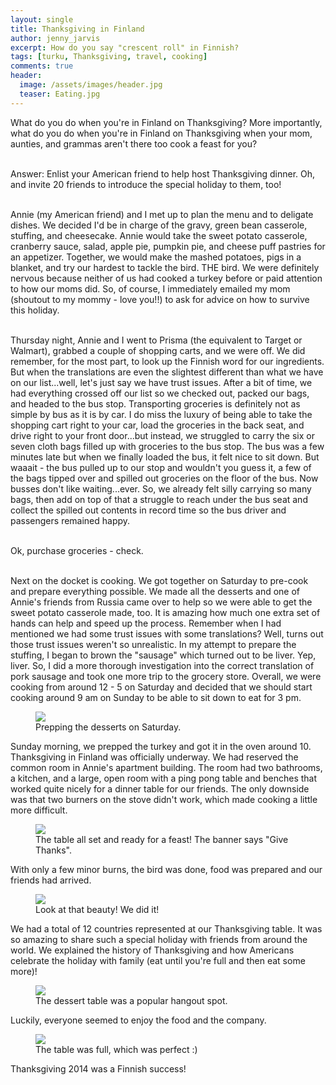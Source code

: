 ```yaml
---
layout: single
title: Thanksgiving in Finland
author: jenny_jarvis
excerpt: How do you say "crescent roll" in Finnish?
tags: [turku, Thanksgiving, travel, cooking]
comments: true
header:
  image: /assets/images/header.jpg
  teaser: Eating.jpg
---
```


What do you do when you're in Finland on Thanksgiving? More importantly, what do you do when you're in Finland on Thanksgiving when your mom, aunties, and grammas aren't there too cook a feast for you?

<br>Answer: Enlist your American friend to help host Thanksgiving dinner. Oh, and invite 20 friends to introduce the special holiday to them, too!

<br>Annie (my American friend) and I met up to plan the menu and to deligate dishes. We decided I'd be in charge of the gravy, green bean casserole, stuffing, and cheesecake. Annie would take the sweet potato casserole, cranberry sauce, salad, apple pie, pumpkin pie, and cheese puff pastries for an appetizer. Together, we would make the mashed potatoes, pigs in a blanket, and try our hardest to tackle the bird. THE bird. We were definitely nervous because neither of us had cooked a turkey before or paid attention to how our moms did. So, of course, I immediately emailed my mom (shoutout to my mommy - love you!!) to ask for advice on how to survive this holiday.

<br>Thursday night, Annie and I went to Prisma (the equivalent to Target or Walmart), grabbed a couple of shopping carts, and we were off. We did remember, for the most part, to look up the Finnish word for our ingredients. But when the translations are even the slightest different than what we have on our list...well, let's just say we have trust issues. After a bit of time, we had everything crossed off our list so we checked out, packed our bags, and headed to the bus stop. Transporting groceries is definitely not as simple by bus as it is by car. I do miss the luxury of being able to take the shopping cart right to your car, load the groceries in the back seat, and drive right to your front door...but instead, we struggled to carry the six or seven cloth bags filled up with groceries to the bus stop. The bus was a few minutes late but when we finally loaded the bus, it felt nice to sit down. But waaait - the bus pulled up to our stop and wouldn't you guess it, a few of the bags tipped over and spilled out groceries on the floor of the bus. Now busses don't like waiting...ever. So, we already felt silly carrying so many bags, then add on top of that a struggle to reach under the bus seat and collect the spilled out contents in record time so the bus driver and passengers remained happy.

<br>Ok, purchase groceries - check.

<br>Next on the docket is cooking. We got together on Saturday to pre-cook and prepare everything possible. We made all the desserts and one of Annie's friends from Russia came over to help so we were able to get the sweet potato casserole made, too. It is amazing how much one extra set of hands can help and speed up the process. Remember when I had mentioned we had some trust issues with some translations? Well, turns out those trust issues weren't so unrealistic. In my attempt to prepare the stuffing, I began to brown the "sausage" which turned out to be liver. Yep, liver. So, I did a more thorough investigation into the correct translation of pork sausage and took one more trip to the grocery store. Overall, we were cooking from around 12 - 5 on Saturday and decided that we should start cooking around 9 am on Sunday to be able to sit down to eat for 3 pm.

<figure>
    <a href="../images/prepping.jpg"><img src="../images/prepping.jpg"></a>
    <figcaption> Prepping the desserts on Saturday. </figcaption>
</figure>

Sunday morning, we prepped the turkey and got it in the oven around 10. Thanksgiving in Finland was officially underway. We had reserved the common room in Annie's apartment building. The room had two bathrooms, a kitchen, and a large, open room with a ping pong table and benches that worked quite nicely for a dinner table for our friends. The only downside was that two burners on the stove didn't work, which made cooking a little more difficult.

<figure>
    <a href="../images/Table.JPG"><img src="../images/Table.JPG"></a>
    <figcaption> The table all set and ready for a feast! The banner says "Give Thanks". </figcaption>
</figure>

With only a few minor burns, the bird was done, food was prepared and our friends had arrived.

<figure>
    <a href="../images/Turkey.JPG"><img src="../images/Turkey.JPG"></a>
    <figcaption> Look at that beauty! We did it! </figcaption>
</figure>

We had a total of 12 countries represented at our Thanksgiving table. It was so amazing to share such a special holiday with friends from around the world. We explained the history of Thanksgiving and how Americans celebrate the holiday with family (eat until you're full and then eat some more)!

<figure>
    <a href="../images/Desserts.JPG"><img src="../images/Desserts.JPG"></a>
    <figcaption> The dessert table was a popular hangout spot. </figcaption>
</figure>

Luckily, everyone seemed to enjoy the food and the company.

<figure>
    <a href="../images/Eating.jpg"><img src="../images/Eating.jpg"></a>
    <figcaption> The table was full, which was perfect :) </figcaption>
</figure>

Thanksgiving 2014 was a Finnish success!
